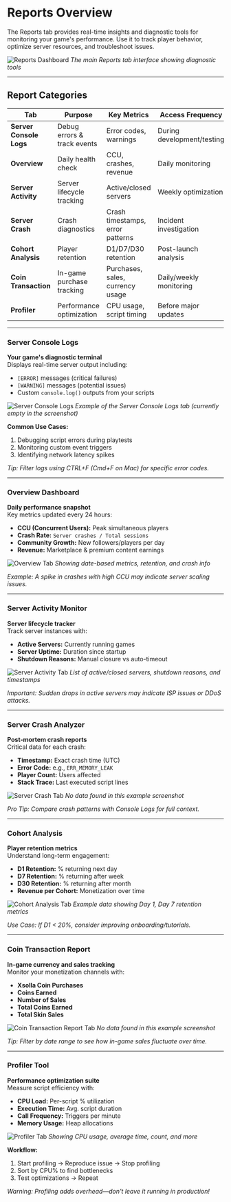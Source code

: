 # Reports Overview

The Reports tab provides real-time insights and diagnostic tools for monitoring your game's performance. Use it to track player behavior, optimize server resources, and troubleshoot issues.

![Reports Dashboard](imgs/report.PNG)
*The main Reports tab interface showing diagnostic tools*

---

## Report Categories

| Tab                    | Purpose                 | Key Metrics              | Access Frequency          |
|------------------------|-------------------------|--------------------------|---------------------------|
| **Server Console Logs**| Debug errors & track events | Error codes, warnings | During development/testing|
| **Overview**           | Daily health check      | CCU, crashes, revenue    | Daily monitoring          |
| **Server Activity**    | Server lifecycle tracking | Active/closed servers  | Weekly optimization       |
| **Server Crash**       | Crash diagnostics       | Crash timestamps, error patterns | Incident investigation |
| **Cohort Analysis**    | Player retention        | D1/D7/D30 retention      | Post-launch analysis      |
| **Coin Transaction**   | In-game purchase tracking | Purchases, sales, currency usage | Daily/weekly monitoring |
| **Profiler**           | Performance optimization| CPU usage, script timing | Before major updates      |

---

### Server Console Logs 
**Your game's diagnostic terminal**  
Displays real-time server output including:
- `[ERROR]` messages (critical failures)
- `[WARNING]` messages (potential issues)
- Custom `console.log()` outputs from your scripts

![Server Console Logs](imgs/report1.PNG)
*Example of the Server Console Logs tab (currently empty in the screenshot)*

**Common Use Cases:**
1. Debugging script errors during playtests  
2. Monitoring custom event triggers  
3. Identifying network latency spikes  

*Tip: Filter logs using CTRL+F (Cmd+F on Mac) for specific error codes.*

---

### Overview Dashboard
**Daily performance snapshot**  
Key metrics updated every 24 hours:
- **CCU (Concurrent Users):** Peak simultaneous players
- **Crash Rate:** `Server crashes / Total sessions`
- **Community Growth:** New followers/players per day
- **Revenue:** Marketplace & premium content earnings

![Overview Tab](imgs/report2.PNG)
*Showing date-based metrics, retention, and crash info*

*Example: A spike in crashes with high CCU may indicate server scaling issues.*

---

### Server Activity Monitor
**Server lifecycle tracker**  
Track server instances with:
- **Active Servers:** Currently running games
- **Server Uptime:** Duration since startup
- **Shutdown Reasons:** Manual closure vs auto-timeout

![Server Activity Tab](imgs/report3.PNG)
*List of active/closed servers, shutdown reasons, and timestamps*

*Important: Sudden drops in active servers may indicate ISP issues or DDoS attacks.*

---

### Server Crash Analyzer 
**Post-mortem crash reports**  
Critical data for each crash:
- **Timestamp:** Exact crash time (UTC)
- **Error Code:** e.g., `ERR_MEMORY_LEAK`
- **Player Count:** Users affected
- **Stack Trace:** Last executed script lines

![Server Crash Tab](imgs/report4.PNG)
*No data found in this example screenshot*

*Pro Tip: Compare crash patterns with Console Logs for full context.*

---

### Cohort Analysis 
**Player retention metrics**  
Understand long-term engagement:
- **D1 Retention:** % returning next day
- **D7 Retention:** % returning after week
- **D30 Retention:** % returning after month
- **Revenue per Cohort:** Monetization over time

![Cohort Analysis Tab](imgs/report5.PNG)
*Example data showing Day 1, Day 7 retention metrics*

*Use Case: If D1 < 20%, consider improving onboarding/tutorials.*

---

### Coin Transaction Report
**In-game currency and sales tracking**  
Monitor your monetization channels with:
- **Xsolla Coin Purchases**  
- **Coins Earned**  
- **Number of Sales**  
- **Total Coins Earned**  
- **Total Skin Sales**

![Coin Transaction Report Tab](imgs/report6.PNG)
*No data found in this example screenshot*

*Tip: Filter by date range to see how in-game sales fluctuate over time.*

---

### Profiler Tool 
**Performance optimization suite**  
Measure script efficiency with:
- **CPU Load:** Per-script % utilization
- **Execution Time:** Avg. script duration
- **Call Frequency:** Triggers per minute
- **Memory Usage:** Heap allocations

![Profiler Tab](imgs/report7.PNG)
*Showing CPU usage, average time, count, and more*

**Workflow:**
1. Start profiling → Reproduce issue → Stop profiling  
2. Sort by CPU% to find bottlenecks  
3. Test optimizations → Repeat  

*Warning: Profiling adds overhead—don't leave it running in production!*

